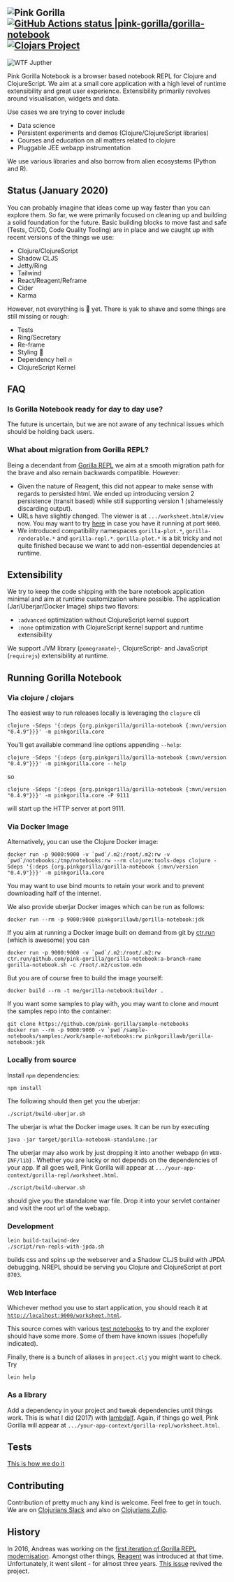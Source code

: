 ## ![Pink Gorilla](images/pink-gorilla-32.png)[![GitHub Actions status |pink-gorilla/gorilla-notebook](https://github.com/pink-gorilla/gorilla-notebook/workflows/CI/badge.svg)](https://github.com/pink-gorilla/gorilla-notebook/actions?workflow=CI)[![Clojars Project](https://img.shields.io/clojars/v/org.pinkgorilla/gorilla-notebook.svg)](https://clojars.org/org.pinkgorilla/gorilla-notebook)

![WTF Jupther](images/wtf-is-jupyter.png)

Pink Gorilla Notebook is a browser based notebook REPL for Clojure and ClojureScript. We aim at a small core application with a high level of runtime extensibility and great user experience. Extensibility primarily revolves around visualisation, widgets and data.

Use cases we are trying to cover include
- Data science
- Persistent experiments and demos (Clojure/ClojureScript libraries)
- Courses and education on all matters related to clojure
- Pluggable JEE webapp instrumentation

We use various libraries and also borrow from alien ecosystems (Python and R).


## Status (January 2020)
You can probably imagine that ideas come up way faster than you can explore them. So far, we were
 primarily focused on cleaning up and building a solid foundation for the future. Basic building
  blocks to move fast and safe (Tests, CI/CD, Code Quality Tooling) are in place and we caught up with
  recent versions of the things we use:

- Clojure/ClojureScript
- Shadow CLJS
- Jetty/Ring
- Tailwind
- React/Reagent/Reframe
- Cider
- Karma

However, not everything is :rainbow: yet. There is yak to shave and some things are still missing or rough:

- Tests
- Ring/Secretary
- Re-frame
- Styling :nail_care:
- Dependency hell :fire:
- ClojureScript Kernel

## FAQ
### Is Gorilla Notebook ready for day to day use?
The future is uncertain, but we are not aware of any technical issues which should be holding back users.

### What about migration from Gorilla REPL?
Being a decendant from [Gorilla REPL](http://gorilla-repl.org) we aim at a smooth migration path for the brave and also remain backwards
 compatible. However:

- Given the nature of Reagent, this did not appear to make sense with regards to persisted html. We ended up introducing version 2
  persistence (transit based) while still supporting version 1 (shamelessly discarding output).
- URLs have slightly changed. The viewer is at `.../worksheet.html#/view` now. You may want to try
 [here](http://localhost:9000/worksheet.html#/view?source=github&user=JonyEpsilon&repo=gorilla-test&path=ws/graph-examples.clj)
 in case you have it running at port `9000`.
- We introduced compatibility namespaces `gorilla-plot.*`, `gorilla-renderable.*` and `gorilla-repl.*`. `gorilla-plot.*`
 is a bit tricky and not quite finished because we want to add non-essential dependencies at runtime. 


## Extensibility

We try to keep the code shipping with the bare notebook application minimal and aim at runtime customization where
 possible. The application (Jar/Uberjar/Docker Image) ships two flavors:

- `:advanced` optimization without ClojureScript kernel support
- `:none` optimization with ClojureScript kernel support and runtime extensibility

We support JVM library (`pomegranate`)-, ClojureScript- and JavaScript (`requirejs`) extensibility at runtime.

## Running Gorilla Notebook

### Via clojure / clojars

The easiest way to run releases locally is leveraging the `clojure` cli
```
clojure -Sdeps '{:deps {org.pinkgorilla/gorilla-notebook {:mvn/version "0.4.9"}}}' -m pinkgorilla.core
```
You'll get available command line options appending `--help`:
```
clojure -Sdeps '{:deps {org.pinkgorilla/gorilla-notebook {:mvn/version "0.4.9"}}}' -m pinkgorilla.core --help
```
so
```
clojure -Sdeps '{:deps {org.pinkgorilla/gorilla-notebook {:mvn/version "0.4.9"}}}' -m pinkgorilla.core -P 9111
```
will start up the HTTP server at port 9111.

### Via Docker Image

Alternatively, you can use the Clojure Docker image:
```
docker run -p 9000:9000 -v `pwd`/.m2:/root/.m2:rw -v `pwd`/notebooks:/tmp/notebooks:rw --rm clojure:tools-deps clojure -Sdeps '{:deps {org.pinkgorilla/gorilla-notebook {:mvn/version "0.4.9"}}}' -m pinkgorilla.core
```
You may want to use bind mounts to retain your work and to prevent downloading half of the internet.

We also provide uberjar Docker images which can be run as follows:
```
docker run --rm -p 9000:9000 pinkgorillawb/gorilla-notebook:jdk
```

If you aim at running a Docker image built on demand from git by [ctr.run](ctr.run) (which is awesome) you can
```
docker run -p 9000:9000 -v `pwd`/.m2:/root/.m2:rw ctr.run/github.com/pink-gorilla/gorilla-notebook:a-branch-name gorilla-notebook.sh -c /root/.m2/custom.edn
```

But you are of course free to build the image yourself:

```
docker build --rm -t me/gorilla-notebook:builder .
```

If you want some samples to play with, you may want to clone and mount the samples repo into the container:

```
git clone https://github.com/pink-gorilla/sample-notebooks
docker run --rm -p 9000:9000 -v `pwd`/sample-notebooks/samples:/work/sample-notebooks:rw pinkgorillawb/gorilla-notebook:jdk
```
### Locally from source

Install `npm` dependencies:
```
npm install
```

The following should then get you the uberjar:
```
./script/build-uberjar.sh
```
The uberjar is what the Docker image uses. It can be run by executing

```
java -jar target/gorilla-notebook-standalone.jar
```

The uberjar may also work by just dropping it into another webapp (in `WEB-INF/lib`) . Whether you are lucky
 or not depends on the dependencies of your app. If all goes well, Pink Gorilla will appear at
`.../your-app-context/gorilla-repl/worksheet.html`.

```
./script/build-uberwar.sh
```
should give you the standalone war file. Drop it into your servlet container and visit the root url of the webapp.

### Development

```
lein build-tailwind-dev
./script/run-repls-with-jpda.sh
```

builds css and spins up the webserver and a Shadow CLJS build with JPDA debugging. NREPL should be serving you Clojure and ClojureScript at port `8703`.

### Web Interface
Whichever method you use to start application, you should reach it at [`http://localhost:9000/worksheet.html`](http://localhost:9000/worksheet.html).

This source comes with various [test notebooks](https://github.com/pink-gorilla/gorilla-notebook/notebooks/) to try and the explorer should have some more. Some of them have known issues (hopefully indicated).

Finally, there is a bunch of aliases in `project.clj` you might want to check. Try

```
lein help
```

### As a library
Add a dependency in your project and tweak dependencies until things work. This is
 what I did (2017) with [lambdalf](https://github.com/deas/lambdalf). Again, if things go well,
 Pink Gorilla will appear at `.../your-app-context/gorilla-repl/worksheet.html`.

## Tests

[This is how we do it](https://github.com/pink-gorilla/gorilla-notebook/blob/master/.github/workflows/ci.yml)


## Contributing

Contribution of pretty much any kind is welcome. Feel free to get in touch. We are on [Clojurians Slack](http://clojurians.net/)
and also on [Clojurians Zulip](https://clojurians.zulipchat.com/#narrow/stream/212578-pink-gorilla-dev).

## History

In 2016, Andreas was working on the [first iteration of Gorilla REPL modernisation](https://www.contentreich.de/pimping-gorilla-repl-with-react-clojurescript-and-beyond). Amongst other
  things, [Reagent](http://reagent-project.github.io/) was introduced at that time. Unfortunately, it went silent -
  for almost three years. [This issue](https://github.com/pink-gorilla/gorilla-notebook/issues/2) revived the project.
